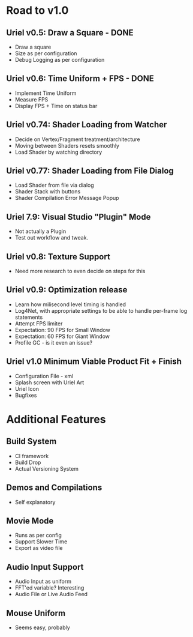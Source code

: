 # Road to v1.0

## Uriel v0.5: Draw a Square - DONE
* Draw a square
* Size as per configuration
* Debug Logging as per configuration

## Uriel v0.6: Time Uniform + FPS - DONE
* Implement Time Uniform 
* Measure FPS
* Display FPS + Time on status bar

## Uriel v0.74: Shader Loading from Watcher
* Decide on Vertex/Fragment treatment/architecture
* Moving between Shaders resets smoothly
* Load Shader by watching directory

## Uriel v0.77: Shader Loading from File Dialog
* Load Shader from file via dialog
* Shader Stack with buttons
* Shader Compilation Error Message Popup

## Uriel 7.9: Visual Studio "Plugin" Mode
* Not actually a Plugin
* Test out workflow and tweak.

## Uriel v0.8: Texture Support
* Need more research to even decide on steps for this

## Uriel v0.9: Optimization release
* Learn how milisecond level timing is handled 
* Log4Net, with appropriate settings to be able to handle per-frame log statements
* Attempt FPS limiter
* Expectation: 90 FPS for Small Window
* Expectation: 60 FPS for Giant Window
* Profile GC - is it even an issue?

## Uriel v1.0 Minimum Viable Product Fit + Finish
* Configuration File - xml
* Splash screen with Uriel Art
* Uriel Icon
* Bugfixes 

# Additional Features

## Build System
* CI framework
* Build Drop
* Actual Versioning System

## Demos and Compilations
* Self explanatory

## Movie Mode
* Runs as per config
* Support Slower Time
* Export as video file

## Audio Input Support
* Audio Input as uniform
* FFT'ed variable? Interesting
* Audio File or Live Audio Feed

## Mouse Uniform
* Seems easy, probably
